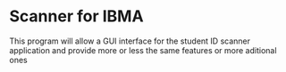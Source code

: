 # Scanner for IBMA
 This program will allow a GUI interface for the student ID scanner application and provide more or less the same features or more aditional ones
